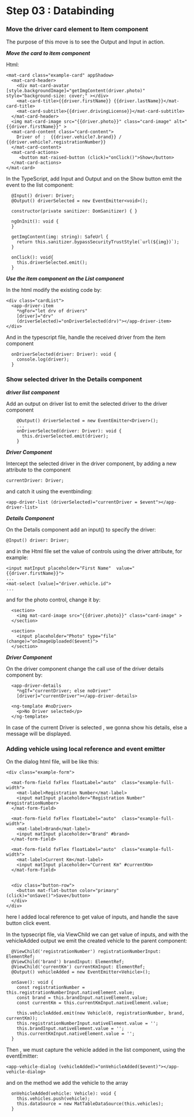 # Step 03 : Databinding
 
### Move the driver card element to Item component

The purpose of this move is to see the Output and Input in action.

***Move the card to item component***

Html:
```
<mat-card class="example-card" appShadow>
  <mat-card-header>
    <div mat-card-avatar [style.backgroundImage]="getImgContent(driver.photo)" style="background-size: cover;" ></div>
    <mat-card-title>{{driver.firstName}} {{driver.lastName}}</mat-card-title>
    <mat-card-subtitle>{{driver.drivingLicense}}</mat-card-subtitle>
  </mat-card-header>
  <img mat-card-image src="{{driver.photo}}" class="card-image" alt="{{driver.firstName}}" >
  <mat-card-content class="card-content">
    Driver of :  {{driver.vehicle?.brand}} / {{driver.vehicle?.registrationNumber}}
  </mat-card-content>
  <mat-card-actions>
     <button mat-raised-button (click)="onClick()">Show</button>
  </mat-card-actions>
</mat-card>
```

In the TypeScript, add Input and Output and on the Show button emit the event to the list component:
```
  @Input() driver: Driver;
  @Output() driverSelected = new EventEmitter<void>();

  constructor(private sanitizer: DomSanitizer) { }

  ngOnInit(): void {
  }

  getImgContent(img: string): SafeUrl {
    return this.sanitizer.bypassSecurityTrustStyle(`url(${img})`);
  }

  onClick(): void{
    this.driverSelected.emit();
  }
```

***Use the item component on the List component***

In the html modify the existing code by:
```
<div class="cardList">
  <app-driver-item
    *ngFor="let drv of drivers"
    [driver]="drv"
    (driverSelected)="onDriverSelected(drv)"></app-driver-item>
</div>
```

And in the typescript file, handle the received driver from the item component
```
  onDriverSelected(driver: Driver): void {
    console.log(driver);
  }
```

### Show selected driver In the Details component

***driver list component***

Add an output on driver list to emit the selected driver to the driver component

```
    @Output() driverSelected = new EventEmitter<Driver>();
    ...
    onDriverSelected(driver: Driver): void {
      this.driverSelected.emit(driver);
    }
```

***Driver Component***

Intercept the selected driver in the driver component, by adding a new attribute to the component

```
currentDriver: Driver;
```

and catch it using the eventbinding:
```
<app-driver-list (driverSelected)="currentDriver = $event"></app-driver-list>
```

***Details Component***

On the Details component add an input() to specify the driver:
```
@Input() driver: Driver;
```

and in the Html file set the value of controls using the driver attribute, for example:

```
<input matInput placeholder="First Name"  value="{{driver.firstName}}">
...
<mat-select [value]="driver.vehicle.id">
...

```

and for the photo control, change it by:

```
  <section>
    <img mat-card-image src="{{driver.photo}}" class="card-image" >
  </section>

  <section>
    <input placeholder="Photo" type="file" (change)="onImageUploaded($event)">
  </section>
```

***Driver Component***

On the driver component change the call use of the driver details component by:

```
  <app-driver-details
    *ngIf="currentDriver; else noDriver"
    [driver]="currentDriver"></app-driver-details>

  <ng-template #noDriver>
    <p>No Driver selected</p>
  </ng-template>
```

In case of the current Driver is selected , we gonna show his details, else a message will be displayed.

### Adding vehicle using local reference and event emitter 

On the dialog html file, will be like this:

```
<div class="example-form">

  <mat-form-field fxFlex floatLabel="auto"  class="example-full-width">
    <mat-label>Registration Number</mat-label>
    <input matInput placeholder="Registration Number" #registrationNumber>
  </mat-form-field>

  <mat-form-field fxFlex floatLabel="auto"  class="example-full-width">
    <mat-label>Brand</mat-label>
    <input matInput placeholder="Brand" #brand>
  </mat-form-field>

  <mat-form-field fxFlex floatLabel="auto"  class="example-full-width">
    <mat-label>Current Km</mat-label>
    <input matInput placeholder="Current Km" #currentKm>
  </mat-form-field>


  <div class="button-row">
    <button mat-flat-button color="primary" (click)="onSave()">Save</button>
  </div>
</div>
``` 

here I added local reference to get value of inputs, and handle the save button click event.

In the typsecript file, via ViewChild we can get value of inputs, and with the vehicleAdded output we emit the created vehicle to the parent component:

```
  @ViewChild('registrationNumber') registrationNumberInput: ElementRef;
  @ViewChild('brand') brandInput: ElementRef;
  @ViewChild('currentKm') currentKmInput: ElementRef;
  @Output() vehicleAdded = new EventEmitter<Vehicle>();

  onSave(): void {
    const registrationNumber = this.registrationNumberInput.nativeElement.value;
    const brand = this.brandInput.nativeElement.value;
    const currentKm = this.currentKmInput.nativeElement.value;

    this.vehicleAdded.emit(new Vehicle(0, registrationNumber, brand, currentKm));
    this.registrationNumberInput.nativeElement.value = '';
    this.brandInput.nativeElement.value = '';
    this.currentKmInput.nativeElement.value = '';
  }
```

Then , we must capture the vehicle added in the list component, using the eventEmitter:

```
<app-vehicle-dialog (vehicleAdded)="onVehicleAdded($event)"></app-vehicle-dialog>
```

and on the method we add the vehicle to the array

```
  onVehicleAdded(vehicle: Vehicle): void {
    this.vehicles.push(vehicle);
    this.dataSource = new MatTableDataSource(this.vehicles);
  }
```
